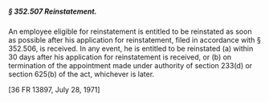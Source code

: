 ##### § 352.507 Reinstatement. #####

An employee eligible for reinstatement is entitled to be reinstated as soon as possible after his application for reinstatement, filed in accordance with § 352.506, is received. In any event, he is entitled to be reinstated (a) within 30 days after his application for reinstatement is received, or (b) on termination of the appointment made under authority of section 233(d) or section 625(b) of the act, whichever is later.

[36 FR 13897, July 28, 1971]